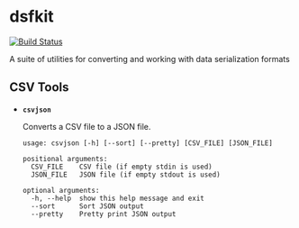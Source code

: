 # dsfkit
[![Build Status](https://travis-ci.org/jamesridgway/dsfkit.svg?branch=master)](https://travis-ci.org/jamesridgway/dsfkit)

A suite of utilities for converting and working with data serialization formats

## CSV Tools

* **`csvjson`**

  Converts a CSV file to a JSON file.

      usage: csvjson [-h] [--sort] [--pretty] [CSV_FILE] [JSON_FILE]

      positional arguments:
        CSV_FILE    CSV file (if empty stdin is used)
        JSON_FILE   JSON file (if empty stdout is used)

      optional arguments:
        -h, --help  show this help message and exit
        --sort      Sort JSON output
        --pretty    Pretty print JSON output
